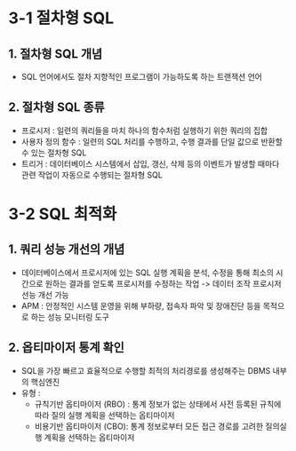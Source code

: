 # 3-1 절차형 SQL

## 1. 절차형 SQL 개념
- SQL 언어에서도 절차 지향적인 프로그램이 가능하도록 하는 트랜잭션 언어

## 2. 절차형 SQL 종류
- 프로시저 : 일련의 쿼리들을 마치 하나의 함수처럼 실행하기 위한 쿼리의 집합
- 사용자 정의 함수 : 일련의 SQL 처리를 수행하고, 수행 결과를 단일 값으로 반환할 수 있는  절차형 SQL
- 트리거 : 데이터베이스 시스템에서 삽입, 갱신, 삭제 등의 이벤트가 발생할 때마다 관련 작업이 자동으로 수행되는 절차형 SQL

# 3-2 SQL 최적화

## 1. 쿼리 성능 개선의 개념
- 데이터베이스에서 프로시저에 있는 SQL 실행 계획을 분석, 수정을 통해 최소의 시간으로 원하는 결과를 얻도록 프로시저를 수정하는 작업 -> 데이터 조작 프로시저 선능 개선 가능
- APM : 안정적인 시스템 운영을 위해 부하량, 접속자 파악 및 장애진단 등을 목적으로 하는 성능 모니터링 도구

## 2. 옵티마이저 통계 확인 
- SQL을 가장 빠르고 효율적으로 수행할 최적의 처리경로를 생성해주는 DBMS 내부의 핵심엔진
- 유형 :
    - 규칙기반 옵티마이저 (RBO) : 통계 정보가 없는 상태에서 사전 등록된 규칙에 따라 질의 실행 계획을 선택하는 옵티마이저
    - 비용기반 옵티마이저 (CBO): 통계 정보로부터 모든 접근 경로를 고려한 질의실행 계획을 선택하는 옵티마이저